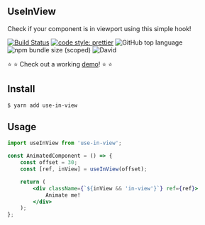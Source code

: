## UseInView

Check if your component is in viewport using this simple hook!

[![Build Status](https://travis-ci.org/elinadenfina/useInView.svg?branch=master)](https://travis-ci.org/elinadenfina/useInView)
[![code style: prettier](https://img.shields.io/badge/code_style-prettier-ff69b4.svg?style=flat-square)](https://github.com/prettier/prettier)
![GitHub top language](https://img.shields.io/github/languages/top/elinadenfina/useinview.svg)
![npm bundle size (scoped)](https://img.shields.io/bundlephobia/minzip/use-in-view/1.0.7.svg)
![David](https://img.shields.io/david/elinadenfina/useinview.svg)

⭐ ⭐ Check out a working [demo](https://elinadenfina.github.io/useInView/)! ⭐ ⭐

## Install

```
$ yarn add use-in-view
```

## Usage

```jsx
import useInView from 'use-in-view';

const AnimatedComponent = () => {
	const offset = 30;
	const [ref, inView] = useInView(offset);

	return (
		<div className={`${inView && 'in-view'}`} ref={ref}>
			Animate me!
		</div>
	);
};
```
